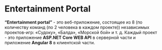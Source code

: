 # Entertainment Portal
**“Entertainment portal”** - это веб-приложение, состоящее из 8 (по количеству команд (по 2 человека в каждом проекте)) независимых проектов-игр: «Судоку», «Балда», «Морской бой» и т. д. Каждый проект - это приложение **ASP.NET Core WEB API** в серверной части и приложение **Angular 8** в клиентской части.
